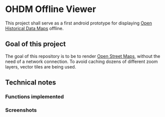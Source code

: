 # OHDM Offline Viewer
This project shall serve as a first android prototype for displaying [Open Historical Data Maps](http://www.ohdm.net/) offline.

## Goal of this project
The goal of this repository is to be to render [Open Street Maps](https://www.openstreetmap.de/), without the need of a network connection.
To avoid caching dozens of different zoom layers, vector tiles are being used. 

## Technical notes


### Functions implemented


### Screenshots
 
 
